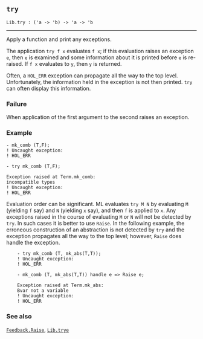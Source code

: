 ## `try`

``` hol4
Lib.try : ('a -> 'b) -> 'a -> 'b
```

------------------------------------------------------------------------

Apply a function and print any exceptions.

The application `try f x` evaluates `f x`; if this evaluation raises an
exception `e`, then `e` is examined and some information about it is
printed before `e` is re-raised. If `f x` evaluates to `y`, then `y` is
returned.

Often, a `HOL_ERR` exception can propagate all the way to the top level.
Unfortunately, the information held in the exception is not then
printed. `try` can often display this information.

### Failure

When application of the first argument to the second raises an
exception.

### Example

``` hol4
- mk_comb (T,F);
! Uncaught exception:
! HOL_ERR

- try mk_comb (T,F);

Exception raised at Term.mk_comb:
incompatible types
! Uncaught exception:
! HOL_ERR
```

Evaluation order can be significant. ML evaluates `try M N` by
evaluating `M` (yielding `f` say) and `N` (yielding `x` say), and then
`f` is applied to `x`. Any exceptions raised in the course of evaluating
`M` or `N` will not be detected by `try`. In such cases it is better to
use `Raise`. In the following example, the erroneous construction of an
abstraction is not detected by `try` and the exception propagates all
the way to the top level; however, `Raise` does handle the exception.

``` hol4
    - try mk_comb (T, mk_abs(T,T));
    ! Uncaught exception:
    ! HOL_ERR

    - mk_comb (T, mk_abs(T,T)) handle e => Raise e;

    Exception raised at Term.mk_abs:
    Bvar not a variable
    ! Uncaught exception:
    ! HOL_ERR
```

### See also

[`Feedback.Raise`](#Feedback.Raise), [`Lib.trye`](#Lib.trye)

